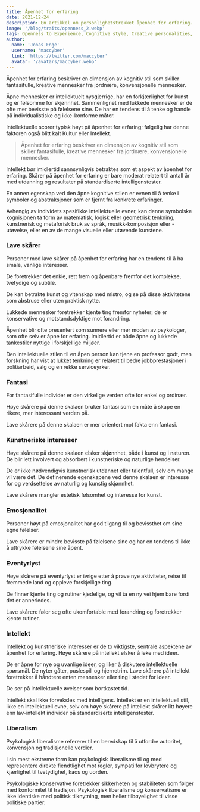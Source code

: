 ```yaml
---
title: Åpenhet for erfaring
date: 2021-12-24
description: En artikkel om personlighetstrekket åpenhet for erfaring.
image: '/blog/traits/openness_2.webp'
tags: Openness to Experience, Cognitive style, Creative personalities, Intellectual curiosity, Appreciation of art, Nonconformity in thinking, Cultural openness, Symbolic cognition, Artistic expression, Low openness traits, Resistance to change, Job performance and personality, Imagination and reality, Artistic interests, Emotional awareness, Adventurousness and new experiences, Intellectual debates, Psychological liberalism, Conservatism vs. liberalism in personality, Impact of openness on job roles, Openness in education, Intellectual vs. intellectual ability, Aesthetic sensitivity, Travel and openness, Emotionality in personality traits
author:
  name: 'Jonas Enge'
  username: 'maccyber'
  link: 'https://twitter.com/maccyber'
  avatar: '/avatars/maccyber.webp'
---
```


Åpenhet for erfaring beskriver en dimensjon av kognitiv stil som skiller fantasifulle, kreative mennesker fra jordnære, konvensjonelle mennesker.

Åpne mennesker er intellektuelt nysgjerrige, har en forkjærlighet for kunst og er følsomme for skjønnhet. Sammenlignet med lukkede mennesker er de ofte mer bevisste på følelsene sine. De har en tendens til å tenke og handle på individualistiske og ikke-konforme måter.

Intellektuelle scorer typisk høyt på åpenhet for erfaring; følgelig har denne faktoren også blitt kalt Kultur eller Intellekt.

> Åpenhet for erfaring beskriver en dimensjon av kognitiv stil som skiller fantasifulle, kreative mennesker fra jordnære, konvensjonelle mennesker.

Intellekt bør imidlertid sannsynligvis betraktes som et aspekt av åpenhet for erfaring. Skårer på åpenhet for erfaring er bare moderat relatert til antall år med utdanning og resultater på standardiserte intelligenstester.

En annen egenskap ved den åpne kognitive stilen er evnen til å tenke i symboler og abstraksjoner som er fjernt fra konkrete erfaringer.

Avhengig av individets spesifikke intellektuelle evner, kan denne symbolske kognisjonen ta form av matematisk, logisk eller geometrisk tenkning, kunstnerisk og metaforisk bruk av språk, musikk-komposisjon eller -utøvelse, eller en av de mange visuelle eller utøvende kunstene.

### Lave skårer

Personer med lave skårer på åpenhet for erfaring har en tendens til å ha smale, vanlige interesser.

De foretrekker det enkle, rett frem og åpenbare fremfor det komplekse, tvetydige og subtile.

De kan betrakte kunst og vitenskap med mistro, og se på disse aktivitetene som abstruse eller uten praktisk nytte.

Lukkede mennesker foretrekker kjente ting fremfor nyheter; de er konservative og motstandsdyktige mot forandring.

Åpenhet blir ofte presentert som sunnere eller mer moden av psykologer, som ofte selv er åpne for erfaring. Imidlertid er både åpne og lukkede tankestiler nyttige i forskjellige miljøer.

Den intellektuelle stilen til en åpen person kan tjene en professor godt, men forskning har vist at lukket tenkning er relatert til bedre jobbprestasjoner i politiarbeid, salg og en rekke serviceyrker.

### Fantasi

For fantasifulle individer er den virkelige verden ofte for enkel og ordinær.

Høye skårere på denne skalaen bruker fantasi som en måte å skape en rikere, mer interessant verden på.

Lave skårere på denne skalaen er mer orientert mot fakta enn fantasi.

### Kunstneriske interesser

Høye skårere på denne skalaen elsker skjønnhet, både i kunst og i naturen. De blir lett involvert og absorbert i kunstneriske og naturlige hendelser.

De er ikke nødvendigvis kunstnerisk utdannet eller talentfull, selv om mange vil være det. De definerende egenskapene ved denne skalaen er interesse for og verdsettelse av naturlig og kunstig skjønnhet.

Lave skårere mangler estetisk følsomhet og interesse for kunst.

### Emosjonalitet

Personer høyt på emosjonalitet har god tilgang til og bevissthet om sine egne følelser.

Lave skårere er mindre bevisste på følelsene sine og har en tendens til ikke å uttrykke følelsene sine åpent.

### Eventyrlyst

Høye skårere på eventyrlyst er ivrige etter å prøve nye aktiviteter, reise til fremmede land og oppleve forskjellige ting.

De finner kjente ting og rutiner kjedelige, og vil ta en ny vei hjem bare fordi det er annerledes.

Lave skårere føler seg ofte ukomfortable med forandring og foretrekker kjente rutiner.

### Intellekt

Intellekt og kunstneriske interesser er de to viktigste, sentrale aspektene av åpenhet for erfaring. Høye skårere på intellekt elsker å leke med ideer.

De er åpne for nye og uvanlige ideer, og liker å diskutere intellektuelle spørsmål. De nyter gåter, puslespill og hjernetrim. Lave skårere på intellekt foretrekker å håndtere enten mennesker eller ting i stedet for ideer.

De ser på intellektuelle øvelser som bortkastet tid.

Intellekt skal ikke forveksles med intelligens. Intellekt er en intellektuell stil, ikke en intellektuell evne, selv om høye skårere på intellekt skårer litt høyere enn lav-intellekt individer på standardiserte intelligenstester.

### Liberalism

Psykologisk liberalisme refererer til en beredskap til å utfordre autoritet, konvensjon og tradisjonelle verdier.

I sin mest ekstreme form kan psykologisk liberalisme til og med representere direkte fiendtlighet mot regler, sympati for lovbrytere og kjærlighet til tvetydighet, kaos og uorden.

Psykologiske konservative foretrekker sikkerheten og stabiliteten som følger med konformitet til tradisjon. Psykologisk liberalisme og konservatisme er ikke identiske med politisk tilknytning, men heller tilbøyelighet til visse politiske partier.
